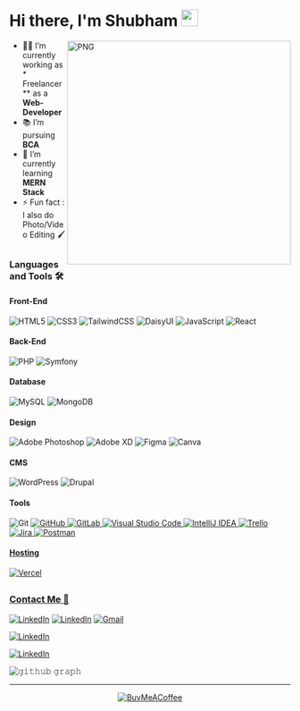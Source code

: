 # Hi there, I'm Shubham <img width="30px" src="https://cdn3.emoji.gg/emojis/wavegif_1860.gif" />
<a href="https://ibb.co/rRzKRDzf"><img align="right" alt="PNG" height="400px" src="https://i.ibb.co/ycZmcHZB/Whats-App-Image-2025-02-18-at-00-06-15-9089fa6f.jpg" alt="Whats-App-Image-2025-02-18-at-00-06-15-9089fa6f" border="0" /></a>


- 👨‍💻 I’m currently working as * Freelancer ** as a **Web-Developer**
- 📚 I’m pursuing **BCA**
- 🌱 I’m currently learning **MERN Stack**
- ⚡ Fun fact : I also do Photo/Video Editing 🖌️

##

### Languages and Tools 🛠 

#### Front-End
![HTML5](https://img.shields.io/badge/html5-%23E34F26.svg?style=for-the-badge&logo=html5&logoColor=white)
![CSS3](https://img.shields.io/badge/css3-%231572B6.svg?style=for-the-badge&logo=css3&logoColor=white)
![TailwindCSS](https://img.shields.io/badge/tailwindcss-%2338B2AC.svg?style=for-the-badge&logo=tailwind-css&logoColor=white)
![DaisyUI](https://img.shields.io/badge/daisyui-5A0EF8?style=for-the-badge&logo=daisyui&logoColor=white)
![JavaScript](https://img.shields.io/badge/javascript-%23323330.svg?style=for-the-badge&logo=javascript&logoColor=%23F7DF1E)
![React](https://img.shields.io/badge/react-%2320232a.svg?style=for-the-badge&logo=react&logoColor=%2361DAFB)

#### Back-End
![PHP](https://img.shields.io/badge/php-%23777BB4.svg?style=for-the-badge&logo=php&logoColor=white)
![Symfony](https://img.shields.io/badge/symfony-%23000000.svg?style=for-the-badge&logo=symfony&logoColor=white)

#### Database
![MySQL](https://img.shields.io/badge/mysql-4479A1.svg?style=for-the-badge&logo=mysql&logoColor=white)
![MongoDB](https://img.shields.io/badge/MongoDB-%234ea94b.svg?style=for-the-badge&logo=mongodb&logoColor=white)

#### Design
![Adobe Photoshop](https://img.shields.io/badge/adobe%20photoshop-%2331A8FF.svg?style=for-the-badge&logo=adobe%20photoshop&logoColor=white)
![Adobe XD](https://img.shields.io/badge/Adobe%20XD-470137?style=for-the-badge&logo=Adobe%20XD&logoColor=#FF61F6)
![Figma](https://img.shields.io/badge/figma-%23F24E1E.svg?style=for-the-badge&logo=figma&logoColor=white)
![Canva](https://img.shields.io/badge/Canva-%2300C4CC.svg?style=for-the-badge&logo=Canva&logoColor=white)

#### CMS
![WordPress](https://img.shields.io/badge/WordPress-%23117AC9.svg?style=for-the-badge&logo=WordPress&logoColor=white)
![Drupal](https://img.shields.io/badge/drupal-%230678BE.svg?style=for-the-badge&logo=drupal&logoColor=white)

#### Tools

![Git](https://img.shields.io/badge/git-%23F05033.svg?style=for-the-badge&logo=git&logoColor=white)
<a href="https://github.com/shubhcoding01">![GitHub](https://img.shields.io/badge/github-%23121011.svg?style=for-the-badge&logo=github&logoColor=white)
![GitLab](https://img.shields.io/badge/gitlab-%23181717.svg?style=for-the-badge&logo=gitlab&logoColor=white)
![Visual Studio Code](https://img.shields.io/badge/Visual%20Studio%20Code-0078d7.svg?style=for-the-badge&logo=visual-studio-code&logoColor=white)
![IntelliJ IDEA](https://img.shields.io/badge/IntelliJIDEA-000000.svg?style=for-the-badge&logo=intellij-idea&logoColor=white)
![Trello](https://img.shields.io/badge/Trello-%23026AA7.svg?style=for-the-badge&logo=Trello&logoColor=white)
![Jira](https://img.shields.io/badge/jira-%230A0FFF.svg?style=for-the-badge&logo=jira&logoColor=white)
![Postman](https://img.shields.io/badge/Postman-FF6C37?style=for-the-badge&logo=postman&logoColor=white)
<br/>

#### Hosting
![Vercel](https://img.shields.io/badge/vercel-%23000000.svg?style=for-the-badge&logo=vercel&logoColor=white)

##



### Contact Me 📝

<a href="https://www.linkedin.com/in/shubhamrajshubh/"> ![LinkedIn](https://img.shields.io/badge/linkedin-%230077B5.svg?style=for-the-badge&logo=linkedin&logoColor=white&link=https://www.linkedin.com/in/shubhamrajshubh)</a>
<a href="https://x.com/shubh__coding"> ![LinkedIn](https://img.shields.io/badge/twitter-black?style=for-the-badge&logo=twitter&logoColor=white&link=https://x.com/shubh__coding)</a>
<a href="mailto:shubh.cout@gmail.com">![Gmail](https://img.shields.io/badge/Gmail-D14836?style=for-the-badge&logo=gmail&logoColor=white)</a>

<a href="https://www.instagram.com/shubh1.yadav/"> ![LinkedIn](https://img.shields.io/badge/instagram-orange?style=for-the-badge&logo=instagram&logoColor=white&link=https://www.instagram.com/shubh1.yadav/)</a>

<a href="https://www.youtube.com/@Shubh_Coding"> ![LinkedIn](https://img.shields.io/badge/instagram-orange?style=for-the-badge&logo=instagram&logoColor=white&link=https://www.instagram.com/shubh1.yadav/)</a>

![𝚐𝚒𝚝𝚑𝚞𝚋 𝚐𝚛𝚊𝚙𝚑](https://github-readme-activity-graph.vercel.app/graph?username=shubhcoding01&theme=react-dark&hide_border=true&area=true) <hr>

<div align="center">
  
[![BuyMeACoffee](https://img.buymeacoffee.com/button-api/?text=Buymeacoffee&emoji=&slug=codingstella&button_colour=FFDD00&font_colour=000000&font_family=Comic&outline_colour=000000&coffee_colour=ffffff)](https://buymeacoffee.com/shubhcoding01)

</div>
<br />

